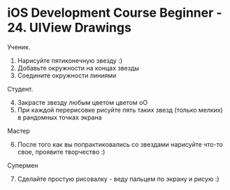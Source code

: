 iOS Development Course Beginner - 24. UIView Drawings
======

Ученик. 

1. Нарисуйте пятиконечную звезду :)
2. Добавьте окружности на концах звезды
3. Соедините окружности линиями

Студент.

4. Закрасте звезду любым цветом цветом оО
5. При каждой перерисовке рисуйте пять таких звезд (только мелких) в рандомных точках экрана

Мастер

6. После того как вы попрактиковались со звездами нарисуйте что-то свое, проявите творчество :)

Супермен

7. Сделайте простую рисовалку - веду пальцем по экрану и рисую :)
